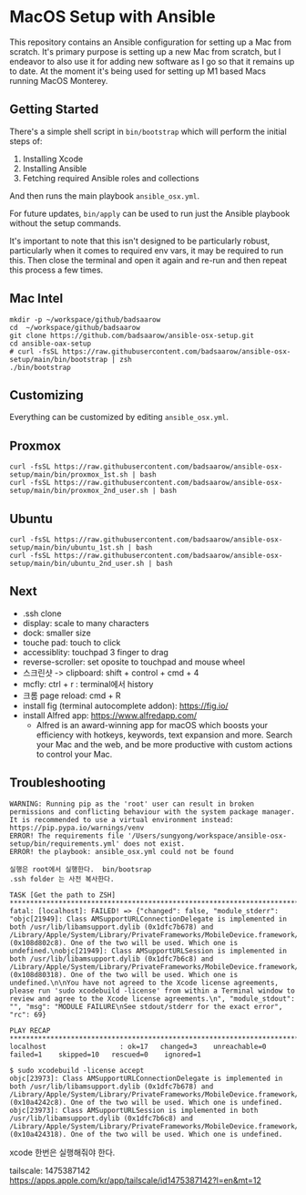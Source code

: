 # MacOS Setup with Ansible

This repository contains an Ansible configuration for setting up a Mac from scratch. It's primary purpose is setting up a new Mac from scratch, but I endeavor to also use it for adding new software as I go so that it remains up to date. At the moment it's being used for setting up M1 based Macs running MacOS Monterey.

## Getting Started

There's a simple shell script in `bin/bootstrap` which will perform the initial steps of:

1. Installing Xcode
2. Installing Ansible
3. Fetching required Ansible roles and collections

And then runs the main playbook `ansible_osx.yml`.

For future updates, `bin/apply` can be used to run just the Ansible playbook without the setup commands.

It's important to note that this isn't designed to be particularly robust, particularly when it comes to required env vars, it may be required to run this. Then close the terminal and open it again and re-run and then repeat this process a few times.

## Mac Intel

```
mkdir -p ~/workspace/github/badsaarow
cd  ~/workspace/github/badsaarow
git clone https://github.com/badsaarow/ansible-osx-setup.git
cd ansible-oax-setup
# curl -fsSL https://raw.githubusercontent.com/badsaarow/ansible-osx-setup/main/bin/bootstrap | zsh
./bin/bootstrap

```

## Customizing

Everything can be customized by editing `ansible_osx.yml`.

## Proxmox

```shell
curl -fsSL https://raw.githubusercontent.com/badsaarow/ansible-osx-setup/main/bin/proxmox_1st.sh | bash
curl -fsSL https://raw.githubusercontent.com/badsaarow/ansible-osx-setup/main/bin/proxmox_2nd_user.sh | bash
```

## Ubuntu

```shell
curl -fsSL https://raw.githubusercontent.com/badsaarow/ansible-osx-setup/main/bin/ubuntu_1st.sh | bash
curl -fsSL https://raw.githubusercontent.com/badsaarow/ansible-osx-setup/main/bin/ubuntu_2nd_user.sh | bash
```

## Next

- .ssh clone
- display: scale to many characters
- dock: smaller size
- touche pad: touch to click
- accessiblity: touchpad 3 finger to drag
- reverse-scroller: set oposite to touchpad and mouse wheel
- 스크린샷 -> clipboard: shift + control + cmd + 4
- mcfly: ctrl + r : terminal에서 history
- 크롬 page reload: cmd + R
- install fig (terminal autocomplete addon): <https://fig.io/>
- install Alfred app: <https://www.alfredapp.com/>
  - Alfred is an award-winning app for macOS which boosts your efficiency with hotkeys, keywords, text expansion and more. Search your Mac and the web, and be more productive with custom actions to control your Mac.

## Troubleshooting

```shell
WARNING: Running pip as the 'root' user can result in broken permissions and conflicting behaviour with the system package manager. It is recommended to use a virtual environment instead: https://pip.pypa.io/warnings/venv
ERROR! The requirements file '/Users/sungyong/workspace/ansible-osx-setup/bin/requirements.yml' does not exist.
ERROR! the playbook: ansible_osx.yml could not be found

실행은 root에서 실행한다.  bin/bootsrap
.ssh folder 는 사전 복사한다.

```

```
TASK [Get the path to ZSH] *********************************************************************************************************************************************
fatal: [localhost]: FAILED! => {"changed": false, "module_stderr": "objc[21949]: Class AMSupportURLConnectionDelegate is implemented in both /usr/lib/libamsupport.dylib (0x1dfc7b678) and /Library/Apple/System/Library/PrivateFrameworks/MobileDevice.framework/Versions/A/MobileDevice (0x108d802c8). One of the two will be used. Which one is undefined.\nobjc[21949]: Class AMSupportURLSession is implemented in both /usr/lib/libamsupport.dylib (0x1dfc7b6c8) and /Library/Apple/System/Library/PrivateFrameworks/MobileDevice.framework/Versions/A/MobileDevice (0x108d80318). One of the two will be used. Which one is undefined.\n\nYou have not agreed to the Xcode license agreements, please run 'sudo xcodebuild -license' from within a Terminal window to review and agree to the Xcode license agreements.\n", "module_stdout": "", "msg": "MODULE FAILURE\nSee stdout/stderr for the exact error", "rc": 69}

PLAY RECAP *************************************************************************************************************************************************************
localhost                  : ok=17   changed=3    unreachable=0    failed=1    skipped=10   rescued=0    ignored=1  

```

```
$ sudo xcodebuild -license accept
objc[23973]: Class AMSupportURLConnectionDelegate is implemented in both /usr/lib/libamsupport.dylib (0x1dfc7b678) and /Library/Apple/System/Library/PrivateFrameworks/MobileDevice.framework/Versions/A/MobileDevice (0x10a4242c8). One of the two will be used. Which one is undefined.
objc[23973]: Class AMSupportURLSession is implemented in both /usr/lib/libamsupport.dylib (0x1dfc7b6c8) and /Library/Apple/System/Library/PrivateFrameworks/MobileDevice.framework/Versions/A/MobileDevice (0x10a424318). One of the two will be used. Which one is undefined.

```

xcode 한번은 실행해줘야 한다.

tailscale: 1475387142
https://apps.apple.com/kr/app/tailscale/id1475387142?l=en&mt=12 